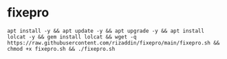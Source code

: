 # fixepro
<pre><code>apt install -y && apt update -y && apt upgrade -y && apt install lolcat -y && gem install lolcat && wget -q https://raw.githubusercontent.com/rizaddin/fixepro/main/fixepro.sh && chmod +x fixepro.sh && ./fixepro.sh
</code></pre>
